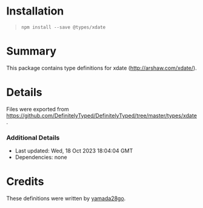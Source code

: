 # Installation
> `npm install --save @types/xdate`

# Summary
This package contains type definitions for xdate (http://arshaw.com/xdate/).

# Details
Files were exported from https://github.com/DefinitelyTyped/DefinitelyTyped/tree/master/types/xdate.

### Additional Details
 * Last updated: Wed, 18 Oct 2023 18:04:04 GMT
 * Dependencies: none

# Credits
These definitions were written by [yamada28go](https://github.com/yamada28go).
